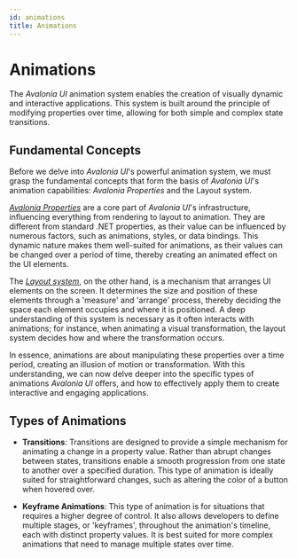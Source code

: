 ```yaml
---
id: animations
title: Animations
---
```


# Animations

The *Avalonia UI* animation system enables the creation of visually dynamic and interactive applications. This system is built around the principle of modifying properties over time, allowing for both simple and complex state transitions.  

## **Fundamental Concepts**

Before we delve into *Avalonia UI*'s powerful animation system, we must grasp the fundamental concepts
that form the basis of  *Avalonia UI*'s animation capabilities: *Avalonia Properties* and the Layout system.

*[Avalonia Properties](https://docs.avaloniaui.net/docs/authoring-controls/defining-properties)* are a
core part of *Avalonia UI*'s infrastructure, influencing everything from rendering to layout to animation.
They are different from standard .NET properties, as their value can be influenced by numerous factors,
such as animations, styles, or data bindings. This dynamic nature makes them well-suited for animations,
as their values can be changed over a period of time, thereby creating an animated effect on the UI elements.

The *[Layout system](https://v11.docs.avaloniaui.net/concepts/layout#the-layout-system)*, 
on the other hand, is a mechanism that arranges UI elements on the screen. 
It determines the size and position of these elements through a 'measure' and 'arrange' process,
thereby deciding the space each element occupies and where it is positioned. 
A deep understanding of this system is necessary as it often interacts with animations; 
for instance, when animating a visual transformation, the layout system decides how and where the transformation occurs.

In essence, animations are about manipulating these properties over a time period, 
creating an illusion of motion or transformation. With this understanding, we can 
now delve deeper into the specific types of animations *Avalonia UI* offers, and how 
to effectively apply them to create interactive and engaging applications.

## Types of Animations

- **Transitions**: Transitions are designed to provide a simple mechanism for animating
  a change in a property value. Rather than abrupt changes between states, transitions
  enable a smooth progression from one state to another over a specified duration.
  This type of animation is ideally suited for straightforward changes,
  such as altering the color of a button when hovered over.
  
- **Keyframe Animations**:  This type of animation is for situations
  that requires a higher degree of control. It also allows developers to
  define multiple stages, or 'keyframes', throughout the animation's timeline,
  each with distinct property values. It is best suited for more complex
  animations that need to manage multiple states over time.
